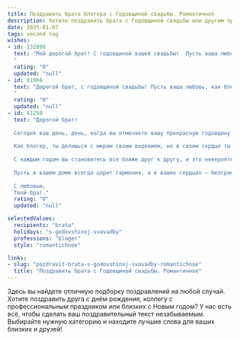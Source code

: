 ```yaml
---
title: Поздравить брата блогера с Годовщиной свадьбы. Романтичное
description: Хотите поздравить брата с Годовщиной свадьбы или другим праздником? Наш ИИ создаст незабываемое поздравление, а вы обязательно выделитесь среди других.  
date: 2025-01-07
tags: second tag
wishes:
- id: 132898
  text: "Мой дорогой брат! С годовщиной вашей свадьбы!  Пусть ваша любовь, яркая и неповторимая, как ваши блогерские истории, с каждым годом становится только сильнее и крепче. Желаю вам океан счастья, нескончаемый поток нежности и  безграничного доверия друг к другу. Пусть ваша семейная жизнь будет полна романтики, радостных моментов и ярких путешествий!  Будьте счастливы!
  "
  rating: "0"
  updated: "null"
- id: 81966
  text: "Дорогой брат, с годовщиной свадьбы! Пусть ваша любовь, как блог, который вы ведете,  с каждым днем ​​становится все интереснее, ярче и насыщеннее. Желаю вам бесконечного счастья, гармонии и вдохновения на долгие-долгие годы!
  "
  rating: "0"
  updated: "null"
- id: 41250
  text: "Дорогой брат!
  
  Сегодня ваш день, день, когда вы отмечаете вашу прекрасную годовщину свадьбы! Этот год прошел, наполненный любовью, счастьем и незабываемыми моментами, которые вы создали вместе.
  
  Как блогер, ты делишься с миром своим видением, но в своем сердце ты знаешь, что настоящая история любви — это ваша общая глава. Пусть каждая страница вашей жизни будет написана с теплотой и нежностью, а каждый новый день приносит вдохновение и радость.
  
  С каждым годом вы становитесь все ближе друг к другу, и это невероятно прекрасно. Желаю вам продолжать открывать друг друга заново, поддерживать и вдохновлять, делая ваши мечты реальностью.
  
  Пусть в вашем доме всегда царит гармония, а в ваших сердцах — безграничная любовь. С годовщиной вас, братья и сестры, впереди еще много лет счастья и совместных приключений!
  
  С любовью,
  Твой брат."
  rating: "0"
  updated: "null"

selectedValues:
  recipients: "brata"
  holidays: "s-godovshinoj-svavadby"
  professions: "bloger"
  style: "romantichnoe"

links:
- slug: "pozdravit-brata-s-godovshinoj-svavadby-romantichnoe"
  title: "Поздравить брата с Годовщиной свадьбы. Романтичное"
---
```


Здесь вы найдете отличную подборку поздравлений на любой случай.
Хотите поздравить друга с днём рождения, коллегу с профессиональным праздником или близких с Новым годом? У нас есть всё, чтобы сделать ваш поздравительный текст незабываемым. Выбирайте нужную категорию и находите лучшие слова для ваших близких и друзей!
